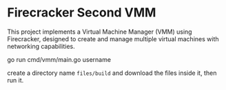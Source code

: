# Firecracker Second VMM

This project implements a Virtual Machine Manager (VMM) using Firecracker, designed to create and manage multiple virtual machines with networking capabilities.

go run cmd/vmm/main.go username

create a directory name `files/build` and download the files inside it, then run it.